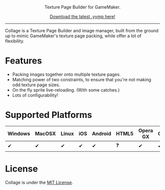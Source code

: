 ﻿<center>
<p>Texture Page Builder for GameMaker.<br>

[Download the latest .yymp here!](https://github.com/tabularelf/Collage/releases)

</center>

---

Collage is a Texture Page Builder and image manager, built from the ground up to mimic GameMaker's texture page packing, while offer a lot of flexibility.

# Features

- Packing images together onto multiple texture pages.
- Matching power of two constraints, to ensure that you're not making odd texture page sizes.
- On the fly sprite live-reloading. (With some catches.)
- Lots of configurability!

# Supported Platforms

|  Windows  |  MacOSX  |  Linux  |  iOS  |  Android  |  HTML5  |  Opera GX  |  Console  |
| --- | --- | --- | --- | --- | --- | --- | --- |
| ✔ | ✔ | ✔ | ✔ | ✔ | ❓ | ✔ | ✔ |

# License

Collage is under the [MIT License](https://github.com/tabularelf/Collage/blob/main/LICENSE).